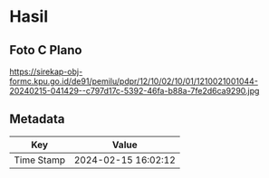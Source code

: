 # Hasil

## Foto C Plano

https://sirekap-obj-formc.kpu.go.id/de91/pemilu/pdpr/12/10/02/10/01/1210021001044-20240215-041429--c797d17c-5392-46fa-b88a-7fe2d6ca9290.jpg


## Metadata

| Key        | Value               |
| ---------- | ------------------- |
| Time Stamp | 2024-02-15 16:02:12 |



